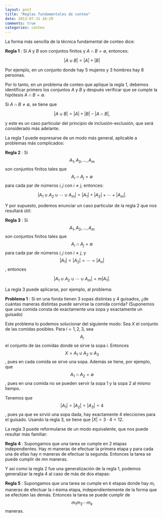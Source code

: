 ```yaml
---
layout: post
title: "Reglas fundamentales de conteo"
date: 2013-07-31 16:29
comments: true
categories: conteo
---
```


La forma más sencilla de la técnica fundamental de conteo dice:

**Regla 1**
: Si $A$ y $B$ son conjuntos finitos y $A\cap B=\emptyset$,
entonces:

$$
|A\cup B|=|A|+|B|
$$

Por ejemplo, en un conjunto donde hay 5 mujeres y 3 hombres hay 8
personas.

Por lo tanto, en un problema de conteo que aplique la regla 1,
debemos identificar primero los conjuntos $A$ y $B$ y después verificar
que se cumple la hipótesis $A\cap B=\emptyset$.

Si $A\cap B\ne\emptyset$, se tiene que

$$
|A\cup B|=|A|+|B|-|A\cap B|,
$$

y este es un caso particular del principio de inclusión-exclusión, que
será considerado más adelante.

La regla 1 puede expresarse de un modo más general, aplicable a
problemas más complicados:


**Regla 2**
: Si $$A_{1},A_{2},\ldots,A_{m}$$ son conjuntos finitos tales que
$$A_{i}\cap A_{j}=\emptyset$$ para cada par de números $i,j$ con $i\ne j$,
entonces:

$$
|A_{1}\cup A_{2}\cup\cdots\cup A_{m}| =
|A_{1}|+|A_{2}|+\cdots+|A_{m}|.
$$

Y por supuesto, podemos enunciar un caso particular de la
regla 2 que nos resultará útil:

**Regla 3**
: Si $$A_{1},A_{2},\ldots,A_{m}$$ son conjuntos finitos tales que
$$A_{i}\cap A_{j}=\emptyset$$ para cada par de números $i,j$ con $i\ne
j$, y $$|A_{1}|=|A_{2}|=\cdots=|A_{n}|$$, entonces

$$
|A_{1}\cup A_{2}\cup\cdots\cup A_{m}| = m|A_{1}|.
$$

La regla 3 puede aplicarse, por ejemplo, al problema:

**Problema 1**
: Si en una fonda tienen 3 sopas distintas y 4 guisados, ¿de
cuántas maneras distintas puede servirse la comida corrida? (Suponemos
que una comida consta de exactamente una sopa y exactamente un guisado)

Este problema lo podemos solucionar del siguiente modo: Sea $X$ el
conjunto de las comidas posibles. Para $i=1,2,3$, sea $$A_{i}$$ el
conjunto de las comidas donde se sirve la sopa $i$. Entonces
$$X=A_{1}\cup A_{2}\cup A_{3}$$, pues en cada comida se sirve una sopa.
Además se tiene, por ejemplo, que $$A_{1}\cap A_{2}=\emptyset$$, pues en
una comida no se pueden servir la sopa 1 y la sopa 2 al mismo tiempo.

Tenemos que $$|A_{1}|=|A_{2}|=|A_{3}|=4$$, pues ya que se sirvió una sopa
dada, hay exactamente 4 elecciones para el guisado. Usando la
regla 3, se tiene que $|X|=3\cdot 4=12$.

La regla 3 puede reformularse de un modo equivalente, que nos
puede resultar más familiar:

**Regla 4**
: Supongamos que una tarea se cumple en 2 etapas independientes.
Hay $m$ maneras de efectuar la primera etapa y para cada una de ellas
hay $n$ maneras de efectuar la segunda. Entonces la tarea se puede
cumplir de $mn$ maneras.

Y así como la regla 2 fue una generalización de la
regla 1, podemos generalizar la regla 4 al caso de más
de dos etapas:

**Regla 5**
: Supongamos que una tarea se cumple en $k$ etapas donde hay
$m_i$ maneras de efectuar la $i$-ésima etapa, independientemente de la
forma que se efectúen las demás. Entonces la tarea se puede cumplir de
$$m_{1}m_{2}\cdots m_{k}$$ maneras.
